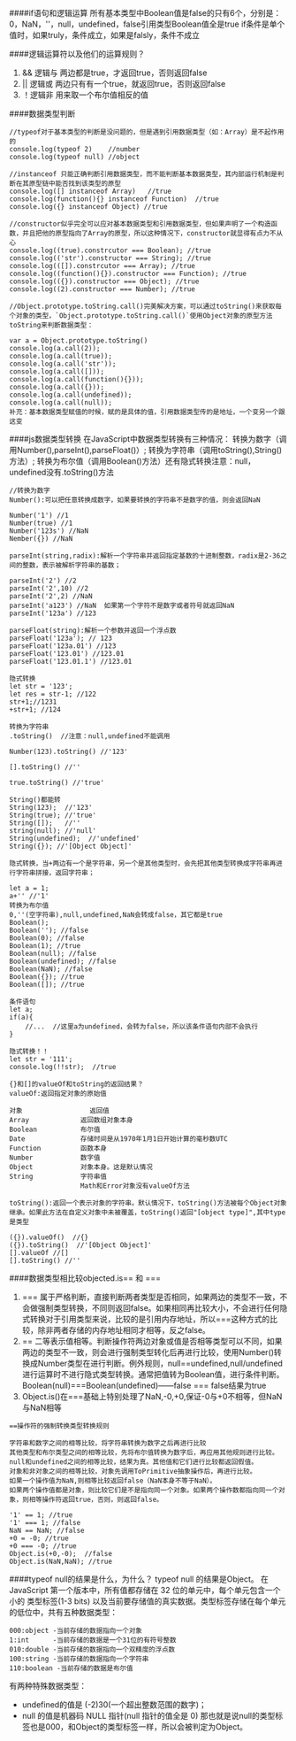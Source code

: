 ####if语句和逻辑运算
所有基本类型中Boolean值是false的只有6个，分别是：0，NaN，''，null，undefined，false引用类型Boolean值全是true
if条件是单个值时，如果truly，条件成立，如果是falsly，条件不成立

####逻辑运算符以及他们的运算规则？
1. && 逻辑与 两边都是true，才返回true，否则返回false
2. || 逻辑或 两边只有有一个true，就返回true，否则返回false
3. ！逻辑非 用来取一个布尔值相反的值

####数据类型判断
```
//typeof对于基本类型的判断是没问题的，但是遇到引用数据类型（如：Array）是不起作用的
console.log(typeof 2)    //number
console.log(typeof null) //object

//instanceof 只能正确判断引用数据类型，而不能判断基本数据类型，其内部运行机制是判断在其原型链中能否找到该类型的原型
console.log([] instanceof Array)   //true
console.log(function(){} instanceof Function)  //true
console.log({} instanceof Object) //true

//constructor似乎完全可以应对基本数据类型和引用数据类型，但如果声明了一个构造函数，并且把他的原型指向了Array的原型，所以这种情况下，constructor就显得有点力不从心
console.log((true).constrcutor === Boolean); //true
console.log(('str').constructor === String); //true
console.log(([]).constrcutor === Array); //true
console.log((function(){}).constructor === Function); //true
console.log(({}).constructor === Object); //true
console.log((2).constructor === Number); //true

//Object.prototype.toString.call()完美解决方案，可以通过toString()来获取每个对象的类型，`Object.prototype.toString.call()`使用Object对象的原型方法toString来判断数据类型：

var a = Object.prototype.toString()
console.log(a.call(2));
console.log(a.call(true));
console.log(a.call('str'));
console.log(a.call([]));
console.log(a.call(function(){}));
console.log(a.call({}));
console.log(a.call(undefined));
console.log(a.call(null));
补充：基本数据类型赋值的时候，赋的是具体的值，引用数据类型传的是地址，一个变另一个跟这变
```

####js数据类型转换
在JavaScript中数据类型转换有三种情况：
转换为数字（调用Number(),parseInt(),parseFloat()）;
转换为字符串（调用toString(),String()方法）;
转换为布尔值（调用Boolean()方法）还有隐式转换注意：null，undefined没有.toString()方法

```
//转换为数字
Number():可以把任意转换成数字，如果要转换的字符串不是数字的值，则会返回NaN

Number('1') //1
Number(true) //1
Number('123s') //NaN
Nember({}) //NaN

parseInt(string,radix):解析一个字符串并返回指定基数的十进制整数，radix是2-36之间的整数，表示被解析字符串的基数；

parseInt('2') //2
parseInt('2',10) //2
parseInt('2',2) //NaN
parseInt('a123') //NaN  如果第一个字符不是数字或者符号就返回NaN
parseInt('123a') //123

parseFloat(string):解析一个参数并返回一个浮点数
parseFloat('123a'); // 123
parseFloat('123a.01') //123
parseFloat('123.01') //123.01
parseFloat('123.01.1') //123.01

隐式转换
let str = '123';
let res = str-1; //122
str+1;//1231
+str+1; //124

转换为字符串
.toString()  //注意：null,undefined不能调用

Number(123).toString() //'123'

[].toString() //''

true.toString() //'true'

String()都能转
String(123);  //'123'
String(true); //'true'
String([]);   //''
string(null); //'null'
String(undefined);  //'undefined'
String({}); //'[Object Object]'

隐式转换，当+两边有一个是字符串，另一个是其他类型时，会先把其他类型转换成字符串再进行字符串拼接，返回字符串；

let a = 1;
a+'' //'1'
转换为布尔值
0,''(空字符串),null,undefined,NaN会转成false，其它都是true
Boolean();
Boolean(''); //false
Boolean(0); //false
Boolean(1); //true
Boolean(null); //false
Boolean(undefined); //false
Boolean(NaN); //false
Boolean({}); //true
Boolean([]); //true

条件语句
let a;
if(a){
    //...  //这里a为undefined，会转为false，所以该条件语句内部不会执行
}

隐式转换！！
let str = '111';
console.log(!!str);  //true

{}和[]的valueOf和toString的返回结果？
valueOf:返回指定对象的原始值

对象                 返回值
Array             返回数组对象本身
Boolean           布尔值
Date              存储时间是从1970年1月1日开始计算的毫秒数UTC
Function          函数本身
Number            数字值
Object            对象本身。这是默认情况
String            字符串值
                  Math和Error对象没有valueOf方法

toString():返回一个表示对象的字符串。默认情况下，toString()方法被每个Object对象继承。如果此方法在自定义对象中未被覆盖，toString()返回"[object type]",其中type是类型

({}).valueOf()  //{}
({}).toString()  //'[Object Object]'
[].valueOf //[]
[].toString() //''
```

####数据类型相比较objected.is== 和 ===
1. === 属于严格判断，直接判断两者类型是否相同，如果两边的类型不一致，不会做强制类型转换，不同则返回false。如果相同再比较大小，不会进行任何隐式转换对于引用类型来说，比较的是引用内存地址，所以===这种方式的比较，除非两者存储的内存地址相同才相等，反之false。
2. == 二等表示值相等。判断操作符两边对象或值是否相等类型可以不同，如果两边的类型不一致，则会进行强制类型转化后再进行比较，使用Number()转换成Number类型在进行判断。例外规则，null==undefined,null/undefined进行运算时不进行隐式类型转换。通常把值转为Boolean值，进行条件判断。Boolean(null)===Boolean(undefined)——false === false结果为true
3. Object.is()在===基础上特别处理了NaN,-0,+0,保证-0与+0不相等，但NaN与NaN相等

```
==操作符的强制转换类型转换规则

字符串和数字之间的相等比较，将字符串转换为数字之后再进行比较
其他类型和布尔类型之间的相等比较，先将布尔值转换为数字后，再应用其他规则进行比较。
null和undefined之间的相等比较，结果为真。其他值和它们进行比较都返回假值。
对象和非对象之间的相等比较，对象先调用ToPrimitive抽象操作后，再进行比较。
如果一个操作值为NaN,则相等比较返回false（NaN本身不等于NaN）。
如果两个操作值都是对象，则比较它们是不是指向同一个对象。如果两个操作数都指向同一个对象，则相等操作符返回true，否则，则返回false。

'1' == 1; //true
'1' === 1; //false
NaN == NaN; //false
+0 = -0; //true
+0 === -0; //true
Object.is(+0,-0);  //false
Object.is(NaN,NaN); //true
```

####typeof null的结果是什么，为什么？
typeof null 的结果是Object。
在 JavaScript 第一个版本中，所有值都存储在 32 位的单元中，每个单元包含一个小的 类型标签(1-3 bits) 以及当前要存储值的真实数据。类型标签存储在每个单元的低位中，共有五种数据类型：

```
000:object -当前存储的数据指向一个对象
1:int      -当前存储的数据是一个31位的有符号整数
010:double -当前存储的数据指向一个双精度的浮点数
100:string -当前存储的数据指向一个字符串
110:boolean -当前存储的数据是布尔值
```

有两种特殊数据类型：
+ undefined的值是 (-2)30(一个超出整数范围的数字)；
+ null 的值是机器码 NULL 指针(null 指针的值全是 0)
那也就是说null的类型标签也是000，和Object的类型标签一样，所以会被判定为Object。





